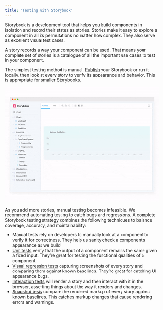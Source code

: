 ```yaml
---
title: 'Testing with Storybook'
---
```


Storybook is a development tool that helps you build components in isolation and record their states as stories. Stories make it easy to explore a component in all its permutations no matter how complex. They also serve as excellent visual test cases.

A story records a way your component can be used. That means your complete set of stories is a catalogue of all the important use cases to test in your component.

The simplest testing method is manual. [Publish](./publish-storybook) your Storybook or run it locally, then look at every story to verify its appearance and behavior. This is appropriate for smaller Storybooks. 

![Changing stories with Storybook](./storybook-switch-stories.gif)

As you add more stories, manual testing becomes infeasible. We recommend automating testing to catch bugs and regressions. A complete Storybook testing strategy combines the following techniques to balance coverage, accuracy, and maintainability:

- Manual tests rely on developers to manually look at a component to verify it for correctness. They help us sanity check a component’s appearance as we build.
- [Unit tests](./unit-testing) verify that the output of a component remains the same given a fixed input. They’re great for testing the functional qualities of a component.
- [Visual regression tests](./visual-testing) capturing screenshots of every story and comparing them against known baselines. They’re great for catching UI appearance bugs. 
- [Interaction tests](./interaction-testing) will render a story and then interact with it in the browser, asserting things about the way it renders and changes.
- [Snapshot tests](./snapshot-testing) compare the rendered markup of every story against known baselines. This catches markup changes that cause rendering errors and warnings.
